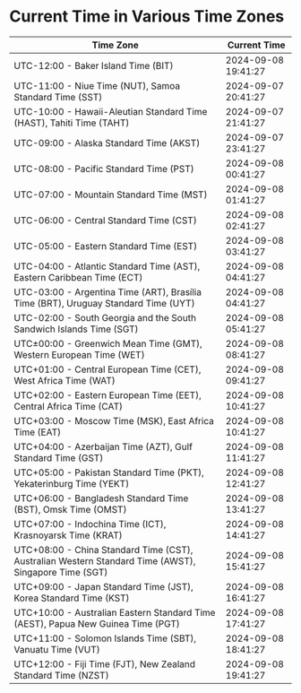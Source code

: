 # Current Time in Various Time Zones

| Time Zone | Current Time |
|-----------|--------------|
| UTC-12:00 - Baker Island Time (BIT) | 2024-09-08 19:41:27 |
| UTC-11:00 - Niue Time (NUT), Samoa Standard Time (SST) | 2024-09-07 20:41:27 |
| UTC-10:00 - Hawaii-Aleutian Standard Time (HAST), Tahiti Time (TAHT) | 2024-09-07 21:41:27 |
| UTC-09:00 - Alaska Standard Time (AKST) | 2024-09-07 23:41:27 |
| UTC-08:00 - Pacific Standard Time (PST) | 2024-09-08 00:41:27 |
| UTC-07:00 - Mountain Standard Time (MST) | 2024-09-08 01:41:27 |
| UTC-06:00 - Central Standard Time (CST) | 2024-09-08 02:41:27 |
| UTC-05:00 - Eastern Standard Time (EST) | 2024-09-08 03:41:27 |
| UTC-04:00 - Atlantic Standard Time (AST), Eastern Caribbean Time (ECT) | 2024-09-08 04:41:27 |
| UTC-03:00 - Argentina Time (ART), Brasília Time (BRT), Uruguay Standard Time (UYT) | 2024-09-08 04:41:27 |
| UTC-02:00 - South Georgia and the South Sandwich Islands Time (SGT) | 2024-09-08 05:41:27 |
| UTC±00:00 - Greenwich Mean Time (GMT), Western European Time (WET) | 2024-09-08 08:41:27 |
| UTC+01:00 - Central European Time (CET), West Africa Time (WAT) | 2024-09-08 09:41:27 |
| UTC+02:00 - Eastern European Time (EET), Central Africa Time (CAT) | 2024-09-08 10:41:27 |
| UTC+03:00 - Moscow Time (MSK), East Africa Time (EAT) | 2024-09-08 10:41:27 |
| UTC+04:00 - Azerbaijan Time (AZT), Gulf Standard Time (GST) | 2024-09-08 11:41:27 |
| UTC+05:00 - Pakistan Standard Time (PKT), Yekaterinburg Time (YEKT) | 2024-09-08 12:41:27 |
| UTC+06:00 - Bangladesh Standard Time (BST), Omsk Time (OMST) | 2024-09-08 13:41:27 |
| UTC+07:00 - Indochina Time (ICT), Krasnoyarsk Time (KRAT) | 2024-09-08 14:41:27 |
| UTC+08:00 - China Standard Time (CST), Australian Western Standard Time (AWST), Singapore Time (SGT) | 2024-09-08 15:41:27 |
| UTC+09:00 - Japan Standard Time (JST), Korea Standard Time (KST) | 2024-09-08 16:41:27 |
| UTC+10:00 - Australian Eastern Standard Time (AEST), Papua New Guinea Time (PGT) | 2024-09-08 17:41:27 |
| UTC+11:00 - Solomon Islands Time (SBT), Vanuatu Time (VUT) | 2024-09-08 18:41:27 |
| UTC+12:00 - Fiji Time (FJT), New Zealand Standard Time (NZST) | 2024-09-08 19:41:27 |
